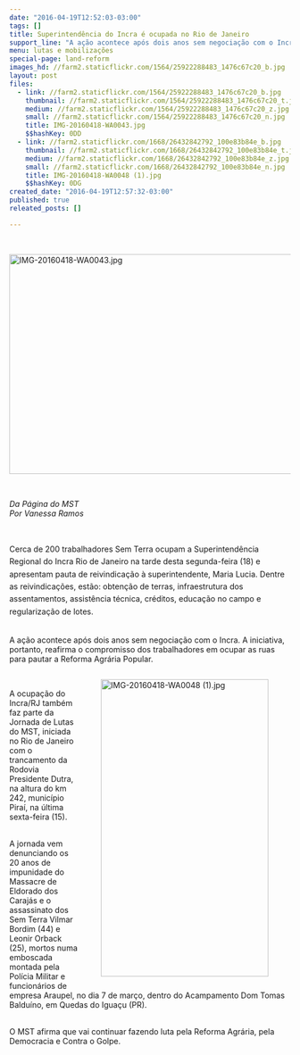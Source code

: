 ```yaml
---
date: "2016-04-19T12:52:03-03:00"
tags: []
title: Superintendência do Incra é ocupada no Rio de Janeiro
support_line: "A ação acontece após dois anos sem negociação com o Incra, reafirmando, portanto o compromisso dos trabalhadores em ocupar as ruas para pautar a Reforma Agrária Popular."
menu: lutas e mobilizações
special-page: land-reform
images_hd: //farm2.staticflickr.com/1564/25922288483_1476c67c20_b.jpg
layout: post
files:
  - link: //farm2.staticflickr.com/1564/25922288483_1476c67c20_b.jpg
    thumbnail: //farm2.staticflickr.com/1564/25922288483_1476c67c20_t.jpg
    medium: //farm2.staticflickr.com/1564/25922288483_1476c67c20_z.jpg
    small: //farm2.staticflickr.com/1564/25922288483_1476c67c20_n.jpg
    title: IMG-20160418-WA0043.jpg
    $$hashKey: 0DD
  - link: //farm2.staticflickr.com/1668/26432842792_100e83b84e_b.jpg
    thumbnail: //farm2.staticflickr.com/1668/26432842792_100e83b84e_t.jpg
    medium: //farm2.staticflickr.com/1668/26432842792_100e83b84e_z.jpg
    small: //farm2.staticflickr.com/1668/26432842792_100e83b84e_n.jpg
    title: IMG-20160418-WA0048 (1).jpg
    $$hashKey: 0DG
created_date: "2016-04-19T12:57:32-03:00"
published: true
releated_posts: []

---
```

<p>&nbsp;</p>

<p><img alt="IMG-20160418-WA0043.jpg" height="394" src="//farm2.staticflickr.com/1564/25922288483_1476c67c20_b.jpg" width="700" /></p>

<p>&nbsp;</p>

<p><em>Da P&aacute;gina do MST<br />
Por Vanessa Ramos</em></p>

<p>&nbsp;</p>

<p><span style="line-height: 1.6;">Cerca de 200 trabalhadores Sem Terra ocupam a Superintend&ecirc;ncia Regional do Incra Rio de Janeiro na tarde desta segunda-feira (18) e apresentam pauta de reivindica&ccedil;&atilde;o &agrave; superintendente, Maria Lucia. Dentre as reivindica&ccedil;&otilde;es, est&atilde;o: obten&ccedil;&atilde;o de terras,&nbsp;infraestrutura dos assentamentos,&nbsp;assist&ecirc;ncia t&eacute;cnica,&nbsp;cr&eacute;ditos,&nbsp;educa&ccedil;&atilde;o no campo&nbsp;e regulariza&ccedil;&atilde;o de lotes.</span></p>

<p><br />
A a&ccedil;&atilde;o acontece ap&oacute;s dois anos sem negocia&ccedil;&atilde;o com o Incra. A iniciativa, portanto, reafirma o compromisso dos trabalhadores em ocupar as ruas para pautar a Reforma Agr&aacute;ria Popular.</p>

<figure class="image" style="float:right"><img alt="IMG-20160418-WA0048 (1).jpg" height="533" src="//farm2.staticflickr.com/1668/26432842792_100e83b84e_b.jpg" width="300" />
<figcaption></figcaption>
</figure>

<p>&nbsp;</p>

<p>A ocupa&ccedil;&atilde;o do Incra/RJ tamb&eacute;m faz parte da Jornada de Lutas do MST, iniciada no Rio de Janeiro com o trancamento da Rodovia Presidente Dutra, na altura do km 242, munic&iacute;pio Pira&iacute;, na &uacute;ltima sexta-feira (15).</p>

<p><br />
A jornada vem denunciando os 20 anos de impunidade do Massacre de Eldorado dos Caraj&aacute;s e o assassinato dos Sem Terra Vilmar Bordim (44) e Leonir Orback (25), mortos numa emboscada montada pela Pol&iacute;cia Militar e funcion&aacute;rios de empresa Araupel, no dia 7 de mar&ccedil;o, dentro do Acampamento Dom Tomas Baldu&iacute;no, em Quedas do Igua&ccedil;u (PR).</p>

<p><br />
O MST afirma que vai continuar fazendo luta pela Reforma Agr&aacute;ria, pela Democracia e Contra o Golpe.</p>
